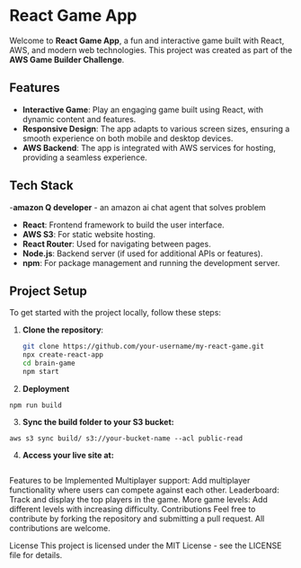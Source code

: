 # React Game App

Welcome to **React Game App**, a fun and interactive game built with React, AWS, and modern web technologies. This project was created as part of the **AWS Game Builder Challenge**.

## Features

- **Interactive Game**: Play an engaging game built using React, with dynamic content and features.
- **Responsive Design**: The app adapts to various screen sizes, ensuring a smooth experience on both mobile and desktop devices.
- **AWS Backend**: The app is integrated with AWS services for hosting, providing a seamless experience.

## Tech Stack

-**amazon Q developer** - an amazon ai chat agent that solves problem

- **React**: Frontend framework to build the user interface.
- **AWS S3**: For static website hosting.
- **React Router**: Used for navigating between pages.
- **Node.js**: Backend server (if used for additional APIs or features).
- **npm**: For package management and running the development server.

## Project Setup

To get started with the project locally, follow these steps:

1. **Clone the repository**:

   ```bash
   git clone https://github.com/your-username/my-react-game.git
   npx create-react-app
   cd brain-game
   npm start
   ```

2. **Deployment**

```
npm run build
```

3. **Sync the build folder to your S3 bucket:**

```
aws s3 sync build/ s3://your-bucket-name --acl public-read
```

4. **Access your live site at:**

```Access your live site at:

```

Features to be Implemented
Multiplayer support: Add multiplayer functionality where users can compete against each other.
Leaderboard: Track and display the top players in the game.
More game levels: Add different levels with increasing difficulty.
Contributions
Feel free to contribute by forking the repository and submitting a pull request. All contributions are welcome.

License
This project is licensed under the MIT License - see the LICENSE file for details.
